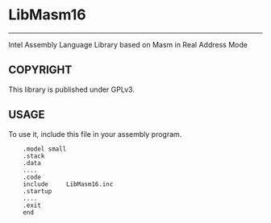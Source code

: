 # LibMasm16
----
Intel Assembly Language Library based on Masm in Real Address Mode

## COPYRIGHT
This library is published under GPLv3.

## USAGE
To use it, include this file in your assembly program.

``` Assembly
	.model small
	.stack
	.data
	....
	.code
	include		LibMasm16.inc
	.startup
	....
	.exit
	end
```
